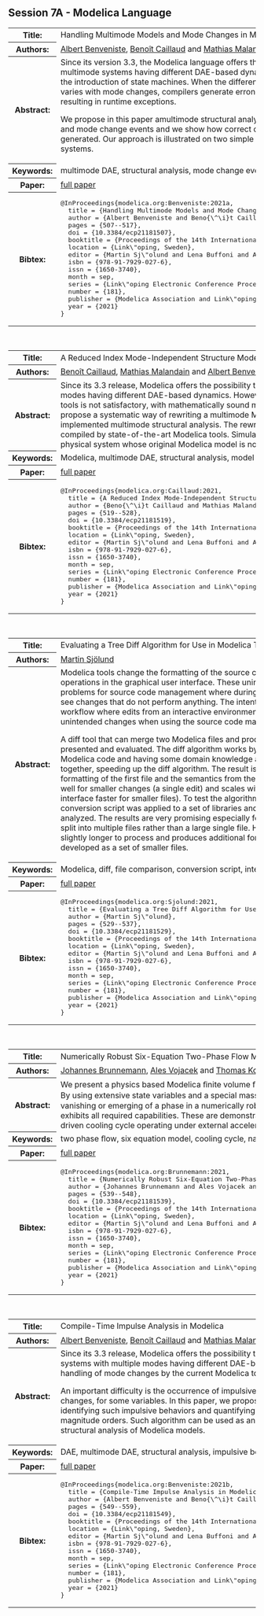 ## Session 7A - Modelica Language
<table><tr><th>Title:</th>
<td>Handling Multimode Models and Mode Changes in Modelica</td>
</tr>
<tr><th>Authors:</th>
<td>
<a href="/proceedings/authors/AlbertBenveniste">Albert Benveniste</a>, <a href="/proceedings/authors/BenoitCaillaud">Benoît Caillaud</a> and <a href="/proceedings/authors/MathiasMalandain">Mathias Malandain</a></td>
</tr>
<tr><th>Abstract:</th>
<td>Since its version 3.3, the Modelica language offers the possibility to model multimode systems having different DAE-based dynamics in each mode, thanks to the introduction of state machines. When the differentiation index and structure varies with mode changes, compilers generate erroneous simulation code, often resulting in runtime exceptions.<br>

We propose in this paper amultimode structural analysis for both multiple modes and mode change events and we show how correct code for restarts can be generated. Our approach is illustrated on two simple but representative mechanical systems.</td></tr>
<tr><th>Keywords:</th>
<td>multimode DAE, structural analysis, mode change events</td></tr>
<tr><th>Paper:</th>
<td><a href="https://doi.org/10.3384/ecp21181507">full paper</a></td>
</tr>
<tr><th>Bibtex:</th>
<td><pre>
@InProceedings{modelica.org:Benveniste:2021a,
  title = {Handling Multimode Models and Mode Changes in Modelica},
  author = {Albert Benveniste and Beno{\^\i}t Caillaud and Mathias Malandain},
  pages = {507--517},
  doi = {10.3384/ecp21181507},
  booktitle = {Proceedings of the 14th International Modelica Conference},
  location = {Link\&quot;oping, Sweden},
  editor = {Martin Sj\&quot;olund and Lena Buffoni and Adrian Pop and Lennart Ochel},
  isbn = {978-91-7929-027-6},
  issn = {1650-3740},
  month = sep,
  series = {Link\&quot;oping Electronic Conference Proceedings},
  number = {181},
  publisher = {Modelica Association and Link\&quot;oping University Electronic Press},
  year = {2021}
}
</pre></td></tr>
</table><br>
<table><tr><th>Title:</th>
<td>A Reduced Index Mode-Independent Structure Model Transformation for Multimode Modelica Models</td>
</tr>
<tr><th>Authors:</th>
<td>
<a href="/proceedings/authors/BenoitCaillaud">Benoît Caillaud</a>, <a href="/proceedings/authors/MathiasMalandain">Mathias Malandain</a> and <a href="/proceedings/authors/AlbertBenveniste">Albert Benveniste</a></td>
</tr>
<tr><th>Abstract:</th>
<td>Since its 3.3 release, Modelica offers the possibility to specify models of dynamical systems with multiple modes having different DAE-based dynamics. However, the handling of such models by the current Modelica tools is not satisfactory, with mathematically sound models yielding exceptions at runtime. In this article, we propose a systematic way of rewriting a multimode Modelica model, based on the results of an already implemented multimode structural analysis. The rewritten Modelica model is guaranteed to be correctly compiled by state-of-the-art Modelica tools. Simulation results are presented on a simple, yet meaningful, physical system whose original Modelica model is not correctly handled by state-of-the-art Modelica tools.</td></tr>
<tr><th>Keywords:</th>
<td>Modelica, multimode DAE, structural analysis, model transformations</td></tr>
<tr><th>Paper:</th>
<td><a href="https://doi.org/10.3384/ecp21181519">full paper</a></td>
</tr>
<tr><th>Bibtex:</th>
<td><pre>
@InProceedings{modelica.org:Caillaud:2021,
  title = {A Reduced Index Mode-Independent Structure Model Transformation for Multimode Modelica Models},
  author = {Beno{\^\i}t Caillaud and Mathias Malandain and Albert Benveniste},
  pages = {519--528},
  doi = {10.3384/ecp21181519},
  booktitle = {Proceedings of the 14th International Modelica Conference},
  location = {Link\&quot;oping, Sweden},
  editor = {Martin Sj\&quot;olund and Lena Buffoni and Adrian Pop and Lennart Ochel},
  isbn = {978-91-7929-027-6},
  issn = {1650-3740},
  month = sep,
  series = {Link\&quot;oping Electronic Conference Proceedings},
  number = {181},
  publisher = {Modelica Association and Link\&quot;oping University Electronic Press},
  year = {2021}
}
</pre></td></tr>
</table><br>
<table><tr><th>Title:</th>
<td>Evaluating a Tree Diff Algorithm for Use in Modelica Tools</td>
</tr>
<tr><th>Authors:</th>
<td>
<a href="/proceedings/authors/MartinSjolund">Martin Sjölund</a></td>
</tr>
<tr><th>Abstract:</th>
<td>Modelica tools change the formatting of the source code when performing operations in the graphical user interface.
These unintended changes cause problems for source code management where during a code review you will mostly see changes that do not perform anything.
The intent of this work is to present a workflow where edits from an interactive environment do not contain these unintended changes when using the source code management system.<br>

A diff tool that can merge two Modelica files and produce a merged copy is presented and evaluated.
The diff algorithm works by comparing syntax subtrees of Modelica code and having some domain knowledge about which subtrees belong together, speeding up the diff algorithm.
The result is a merged file by taking formatting of the first file and the semantics from the second file.
This works very well for smaller changes (a single edit) and scales with file size (making the user interface faster for smaller files).
To test the algorithm on a larger set of changes, a conversion script was applied to a set of libraries and the performance was analyzed.
The results are very promising especially for Modelica libraries that are split into multiple files rather than a large single file.
Having a single large file takes slightly longer to process and produces additional formatting changes to a library developed as a set of smaller files.</td></tr>
<tr><th>Keywords:</th>
<td>Modelica, diff, file comparison, conversion script, interactive user interface</td></tr>
<tr><th>Paper:</th>
<td><a href="https://doi.org/10.3384/ecp21181529">full paper</a></td>
</tr>
<tr><th>Bibtex:</th>
<td><pre>
@InProceedings{modelica.org:Sjolund:2021,
  title = {Evaluating a Tree Diff Algorithm for Use in Modelica Tools},
  author = {Martin Sj\&quot;olund},
  pages = {529--537},
  doi = {10.3384/ecp21181529},
  booktitle = {Proceedings of the 14th International Modelica Conference},
  location = {Link\&quot;oping, Sweden},
  editor = {Martin Sj\&quot;olund and Lena Buffoni and Adrian Pop and Lennart Ochel},
  isbn = {978-91-7929-027-6},
  issn = {1650-3740},
  month = sep,
  series = {Link\&quot;oping Electronic Conference Proceedings},
  number = {181},
  publisher = {Modelica Association and Link\&quot;oping University Electronic Press},
  year = {2021}
}
</pre></td></tr>
</table><br>
<table><tr><th>Title:</th>
<td>Numerically Robust Six-Equation Two-Phase Flow Model for Stationary and Moving Systems in Modelica</td>
</tr>
<tr><th>Authors:</th>
<td>
<a href="/proceedings/authors/JohannesBrunnemann">Johannes Brunnemann</a>, <a href="/proceedings/authors/AlesVojacek">Ales Vojacek</a> and <a href="/proceedings/authors/ThomasKoch">Thomas Koch</a></td>
</tr>
<tr><th>Abstract:</th>
<td>We present a physics based Modelica ﬁnite volume ﬂow model that separately balances vapour and liquid phase. By using extensive state variables and a special mass ﬂow regularisation, the model can cope with the possible vanishing or emerging of a phase in a numerically robust way. Although at prototype stage, the model already exhibits all required capabilities. These are demonstrated in feature testers and in a model of a natural convection driven cooling cycle operating under external acceleration forces.</td></tr>
<tr><th>Keywords:</th>
<td>two phase ﬂow, six equation model, cooling cycle, natural convection, moving systems, ClaRa library</td></tr>
<tr><th>Paper:</th>
<td><a href="https://doi.org/10.3384/ecp21181539">full paper</a></td>
</tr>
<tr><th>Bibtex:</th>
<td><pre>
@InProceedings{modelica.org:Brunnemann:2021,
  title = {Numerically Robust Six-Equation Two-Phase Flow Model for Stationary and Moving Systems in Modelica},
  author = {Johannes Brunnemann and Ales Vojacek and Thomas Koch},
  pages = {539--548},
  doi = {10.3384/ecp21181539},
  booktitle = {Proceedings of the 14th International Modelica Conference},
  location = {Link\&quot;oping, Sweden},
  editor = {Martin Sj\&quot;olund and Lena Buffoni and Adrian Pop and Lennart Ochel},
  isbn = {978-91-7929-027-6},
  issn = {1650-3740},
  month = sep,
  series = {Link\&quot;oping Electronic Conference Proceedings},
  number = {181},
  publisher = {Modelica Association and Link\&quot;oping University Electronic Press},
  year = {2021}
}
</pre></td></tr>
</table><br>
<table><tr><th>Title:</th>
<td>Compile-Time Impulse Analysis in Modelica</td>
</tr>
<tr><th>Authors:</th>
<td>
<a href="/proceedings/authors/AlbertBenveniste">Albert Benveniste</a>, <a href="/proceedings/authors/BenoitCaillaud">Benoît Caillaud</a> and <a href="/proceedings/authors/MathiasMalandain">Mathias Malandain</a></td>
</tr>
<tr><th>Abstract:</th>
<td>Since its 3.3 release, Modelica offers the possibility to specify models of dynamical systems with multiple modes having different DAE-based dynamics. However, the handling of mode changes by the current Modelica tools is not satisfactory. <br>

An important difficulty is the occurrence of impulsive behavior at some mode changes, for some variables. In this paper, we propose a compile-time algorithm for identifying such impulsive behaviors and quantifying them in terms of their magnitude orders. Such algorithm can be used as an additional step of the structural analysis of Modelica models.</td></tr>
<tr><th>Keywords:</th>
<td>DAE, multimode DAE, structural analysis, impulsive behaviors</td></tr>
<tr><th>Paper:</th>
<td><a href="https://doi.org/10.3384/ecp21181549">full paper</a></td>
</tr>
<tr><th>Bibtex:</th>
<td><pre>
@InProceedings{modelica.org:Benveniste:2021b,
  title = {Compile-Time Impulse Analysis in Modelica},
  author = {Albert Benveniste and Beno{\^\i}t Caillaud and Mathias Malandain},
  pages = {549--559},
  doi = {10.3384/ecp21181549},
  booktitle = {Proceedings of the 14th International Modelica Conference},
  location = {Link\&quot;oping, Sweden},
  editor = {Martin Sj\&quot;olund and Lena Buffoni and Adrian Pop and Lennart Ochel},
  isbn = {978-91-7929-027-6},
  issn = {1650-3740},
  month = sep,
  series = {Link\&quot;oping Electronic Conference Proceedings},
  number = {181},
  publisher = {Modelica Association and Link\&quot;oping University Electronic Press},
  year = {2021}
}
</pre></td></tr>
</table><br>
